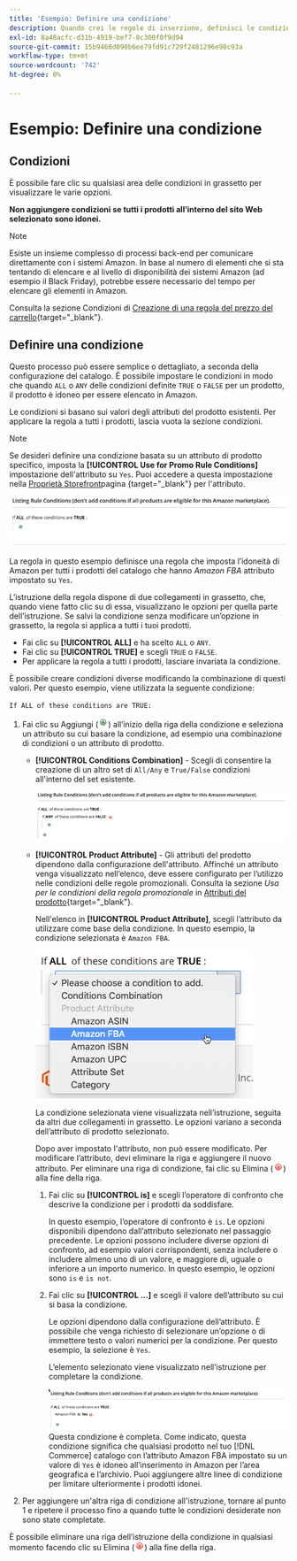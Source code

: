 ```yaml
---
title: 'Esempio: Definire una condizione'
description: Quando crei le regole di inserzione, definisci le condizioni per identificare i prodotti del catalogo Commerce da elencare in Amazon Marketplace.
exl-id: 8a48acfc-d31b-4919-bef7-8c300f0f9d94
source-git-commit: 15b9468d090b6ee79fd91c729f2481296e98c93a
workflow-type: tm+mt
source-wordcount: '742'
ht-degree: 0%

---
```


# Esempio: Definire una condizione

## Condizioni

È possibile fare clic su qualsiasi area delle condizioni in grassetto per visualizzare le varie opzioni.

**Non aggiungere condizioni se tutti i prodotti all’interno del sito Web selezionato sono idonei.**

>[!NOTE]
>
>Esiste un insieme complesso di processi back-end per comunicare direttamente con i sistemi Amazon. In base al numero di elementi che si sta tentando di elencare e al livello di disponibilità dei sistemi Amazon (ad esempio il Black Friday), potrebbe essere necessario del tempo per elencare gli elementi in Amazon.

Consulta la sezione Condizioni di [Creazione di una regola del prezzo del carrello](https://docs.magento.com/user-guide/marketing/price-rules-catalog-create.html){target=&quot;_blank&quot;}.

## Definire una condizione

Questo processo può essere semplice o dettagliato, a seconda della configurazione del catalogo. È possibile impostare le condizioni in modo che quando `ALL` o `ANY` delle condizioni definite `TRUE` o `FALSE` per un prodotto, il prodotto è idoneo per essere elencato in Amazon.

Le condizioni si basano sui valori degli attributi del prodotto esistenti. Per applicare la regola a tutti i prodotti, lascia vuota la sezione condizioni.

>[!NOTE]
>
>Se desideri definire una condizione basata su un attributo di prodotto specifico, imposta la **[!UICONTROL Use for Promo Rule Conditions]** impostazione dell&#39;attributo su `Yes`. Puoi accedere a questa impostazione nella [Proprietà Storefront](https://docs.magento.com/user-guide/catalog/product-attributes-add.html)pagina {target=&quot;_blank&quot;} per l&#39;attributo.

![Condizione - riga 1](assets/ob-listing-rule-conditions-start.png)

La regola in questo esempio definisce una regola che imposta l’idoneità di Amazon per tutti i prodotti del catalogo che hanno _Amazon FBA_ attributo impostato su `Yes`.

L’istruzione della regola dispone di due collegamenti in grassetto, che, quando viene fatto clic su di essa, visualizzano le opzioni per quella parte dell’istruzione. Se salvi la condizione senza modificare un’opzione in grassetto, la regola si applica a tutti i tuoi prodotti.

- Fai clic su **[!UICONTROL ALL]** e ha scelto `ALL` o `ANY`.
- Fai clic su **[!UICONTROL TRUE]** e scegli `TRUE` o `FALSE`.
- Per applicare la regola a tutti i prodotti, lasciare invariata la condizione.

È possibile creare condizioni diverse modificando la combinazione di questi valori. Per questo esempio, viene utilizzata la seguente condizione:

`If ALL of these conditions are TRUE:`

1. Fai clic su Aggiungi (![Icona Aggiungi](assets/btn-add-grn.png)) all’inizio della riga della condizione e seleziona un attributo su cui basare la condizione, ad esempio una combinazione di condizioni o un attributo di prodotto.

   - **[!UICONTROL Conditions Combination]** - Scegli di consentire la creazione di un altro set di `All/Any` e `True/False` condizioni all&#39;interno del set esistente.

      ![Combinazione di condizioni](assets/ob-conditions-combinations.png)

   - **[!UICONTROL Product Attribute]** - Gli attributi del prodotto dipendono dalla configurazione dell&#39;attributo. Affinché un attributo venga visualizzato nell’elenco, deve essere configurato per l’utilizzo nelle condizioni delle regole promozionali. Consulta la sezione _Usa per le condizioni della regola promozionale_ in [Attributi del prodotto](https://docs.magento.com/user-guide/stores/attributes-product.html){target=&quot;_blank&quot;}.

      Nell&#39;elenco in **[!UICONTROL Product Attribute]**, scegli l’attributo da utilizzare come base della condizione. In questo esempio, la condizione selezionata è `Amazon FBA`.

      ![Linea condizione 2, parte 2](assets/ob-condition-attribute-dropdown.png)

      La condizione selezionata viene visualizzata nell’istruzione, seguita da altri due collegamenti in grassetto. Le opzioni variano a seconda dell’attributo di prodotto selezionato.

      Dopo aver impostato l&#39;attributo, non può essere modificato. Per modificare l’attributo, devi eliminare la riga e aggiungere il nuovo attributo. Per eliminare una riga di condizione, fai clic su Elimina (![Icona Elimina](assets/btn-del-red.png)) alla fine della riga.

      1. Fai clic su **[!UICONTROL is]** e scegli l’operatore di confronto che descrive la condizione per i prodotti da soddisfare.

         In questo esempio, l’operatore di confronto è `is`. Le opzioni disponibili dipendono dall’attributo selezionato nel passaggio precedente. Le opzioni possono includere diverse opzioni di confronto, ad esempio valori corrispondenti, senza includere o includere almeno uno di un valore, e maggiore di, uguale o inferiore a un importo numerico. In questo esempio, le opzioni sono `is` e `is not`.

      1. Fai clic su **[!UICONTROL ...]** e scegli il valore dell’attributo su cui si basa la condizione.

         Le opzioni dipendono dalla configurazione dell’attributo. È possibile che venga richiesto di selezionare un’opzione o di immettere testo o valori numerici per la condizione. Per questo esempio, la selezione è `Yes`.

         L’elemento selezionato viene visualizzato nell’istruzione per completare la condizione.

         ![Linea condizione 2, parte 3](assets/ob-listing-rule-condition-is.png)
   Questa condizione è completa. Come indicato, questa condizione significa che qualsiasi prodotto nel tuo [!DNL Commerce] catalogo con l’attributo Amazon FBA impostato su un valore di `Yes` è idoneo all’inserimento in Amazon per l’area geografica e l’archivio. Puoi aggiungere altre linee di condizione per limitare ulteriormente i prodotti idonei.

1. Per aggiungere un&#39;altra riga di condizione all&#39;istruzione, tornare al punto 1 e ripetere il processo fino a quando tutte le condizioni desiderate non sono state completate.

È possibile eliminare una riga dell’istruzione della condizione in qualsiasi momento facendo clic su Elimina (![Icona Elimina](assets/btn-del-red.png)) alla fine della riga.
